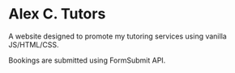 # Alex C. Tutors
A website designed to promote my tutoring services using vanilla JS/HTML/CSS.

Bookings are submitted using FormSubmit API.
